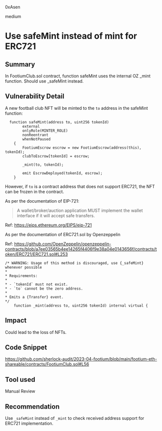 0xAsen

medium

# Use safeMint instead of mint for ERC721

## Summary
In FootiumClub.sol contract, function safeMint uses the internal OZ _mint function. Should use _safeMint instead.
## Vulnerability Detail
A new football club NFT will be minted to the `to` address in the safeMint function: 
```solidity
  function safeMint(address to, uint256 tokenId)
        external
        onlyRole(MINTER_ROLE)
        nonReentrant
        whenNotPaused
    {
        FootiumEscrow escrow = new FootiumEscrow(address(this), tokenId);
        clubToEscrow[tokenId] = escrow;

        _mint(to, tokenId);

        emit EscrowDeployed(tokenId, escrow);
    }
``` 
However, if `to`  is a contract address that does not support ERC721, the NFT can be frozen in the contract.

As per the documentation of EIP-721:

> A wallet/broker/auction application MUST implement the wallet interface if it will accept safe transfers.

Ref: https://eips.ethereum.org/EIPS/eip-721

As per the documentation of ERC721.sol by Openzeppelin

Ref: https://github.com/OpenZeppelin/openzeppelin-contracts/blob/a7ee03565b4ee14265f4406f9e38a04e0143656f/contracts/token/ERC721/ERC721.sol#L253

```solidity
/* WARNING: Usage of this method is discouraged, use {_safeMint} whenever possible
*
* Requirements:
*
* - `tokenId` must not exist.
* - `to` cannot be the zero address.
*
* Emits a {Transfer} event.
*/
    function _mint(address to, uint256 tokenId) internal virtual {
``` 
## Impact
Could lead to the loss of NFTs.
## Code Snippet
https://github.com/sherlock-audit/2023-04-footium/blob/main/footium-eth-shareable/contracts/FootiumClub.sol#L56
## Tool used

Manual Review

## Recommendation
Use `_safeMint` instead of `_mint` to check received address support for ERC721 implementation.
